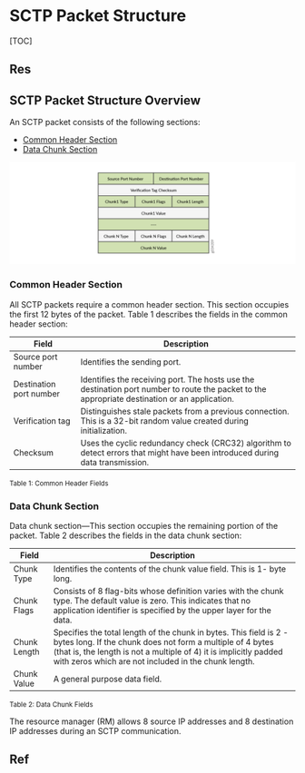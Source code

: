 # SCTP Packet Structure

[TOC]



## Res



## SCTP Packet Structure Overview
An SCTP packet consists of the following sections:
- [Common Header Section](https://www.juniper.net/documentation/us/en/software/junos/gtp-sctp/topics/topic-map/security-gprs-sctp.html#id-sctp-packet-structure-overview__d49e38)
- [Data Chunk Section](https://www.juniper.net/documentation/us/en/software/junos/gtp-sctp/topics/topic-map/security-gprs-sctp.html#id-sctp-packet-structure-overview__d49e88)

![](../../../../../../Assets/Pics/Pasted%20image%2020230908154829.png)


### Common Header Section
All SCTP packets require a common header section. This section occupies the first 12 bytes of the packet. Table 1 describes the fields in the common header section:

|Field|Description|
|---|---|
|Source port number|Identifies the sending port.|
|Destination port number|Identifies the receiving port. The hosts use the destination port number to route the packet to the appropriate destination or an application.|
|Verification tag|Distinguishes stale packets from a previous connection. This is a 32-bit random value created during initialization.|
|Checksum|Uses the cyclic redundancy check (CRC32) algorithm to detect errors that might have been introduced during data transmission.|
<small>Table 1: Common Header Fields</small>


### Data Chunk Section
Data chunk section—This section occupies the remaining portion of the packet. Table 2 describes the fields in the data chunk section:

|Field|Description|
|---|---|
|Chunk Type|Identifies the contents of the chunk value field. This is 1- byte long.|
|Chunk Flags|Consists of 8 flag-bits whose definition varies with the chunk type. The default value is zero. This indicates that no application identifier is specified by the upper layer for the data.|
|Chunk Length|Specifies the total length of the chunk in bytes. This field is 2 - bytes long. If the chunk does not form a multiple of 4 bytes (that is, the length is not a multiple of 4) it is implicitly padded with zeros which are not included in the chunk length.|
|Chunk Value|A general purpose data field.|
<small>Table 2: Data Chunk Fields</small>

The resource manager (RM) allows 8 source IP addresses and 8 destination IP addresses during an SCTP communication.



## Ref
[👍 Securing GTP and SCTP Traffic User Guide for Security Devices | Juniper]: https://www.juniper.net/documentation/us/en/software/junos/gtp-sctp/topics/topic-map/security-gprs-sctp.html
